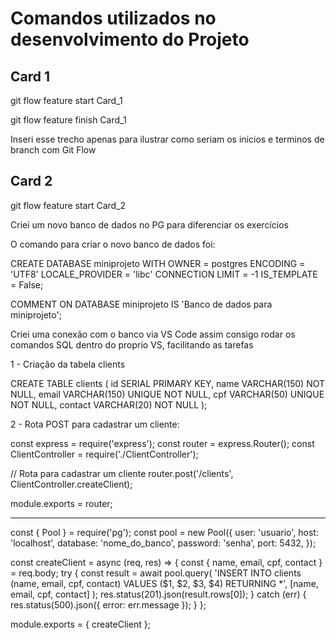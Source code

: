 # Comandos utilizados no desenvolvimento do Projeto

## Card 1

git flow feature start Card_1

git flow feature finish Card_1

Inseri esse trecho apenas para ilustrar como seriam os inicios e terminos de branch com Git Flow

## Card 2

git flow feature start Card_2

Criei um novo banco de dados no PG para diferenciar os exercícios

O comando para criar o novo banco de dados foi:

CREATE DATABASE miniprojeto
    WITH
    OWNER = postgres
    ENCODING = 'UTF8'
    LOCALE_PROVIDER = 'libc'
    CONNECTION LIMIT = -1
    IS_TEMPLATE = False;

COMMENT ON DATABASE miniprojeto
    IS 'Banco de dados para miniprojeto';

Criei uma conexão com o banco via VS Code assim consigo rodar os comandos SQL dentro do proprio VS, facilitando as tarefas

1 - Criação da tabela clients

CREATE TABLE clients (
    id SERIAL PRIMARY KEY,
    name VARCHAR(150) NOT NULL,
    email VARCHAR(150) UNIQUE NOT NULL,
    cpf VARCHAR(50) UNIQUE NOT NULL,
    contact VARCHAR(20) NOT NULL
);

2 - Rota POST para cadastrar um cliente:

const express = require('express');
const router = express.Router();
const ClientController = require('./ClientController');

// Rota para cadastrar um cliente
router.post('/clients', ClientController.createClient);

module.exports = router;

----

const { Pool } = require('pg');
const pool = new Pool({
    user: 'usuario',
    host: 'localhost',
    database: 'nome_do_banco',
    password: 'senha',
    port: 5432,
});

const createClient = async (req, res) => {
    const { name, email, cpf, contact } = req.body;
    try {
        const result = await pool.query(
            'INSERT INTO clients (name, email, cpf, contact) VALUES ($1, $2, $3, $4) RETURNING *',
            [name, email, cpf, contact]
        );
        res.status(201).json(result.rows[0]);
    } catch (err) {
        res.status(500).json({ error: err.message });
    }
};

module.exports = { createClient };
